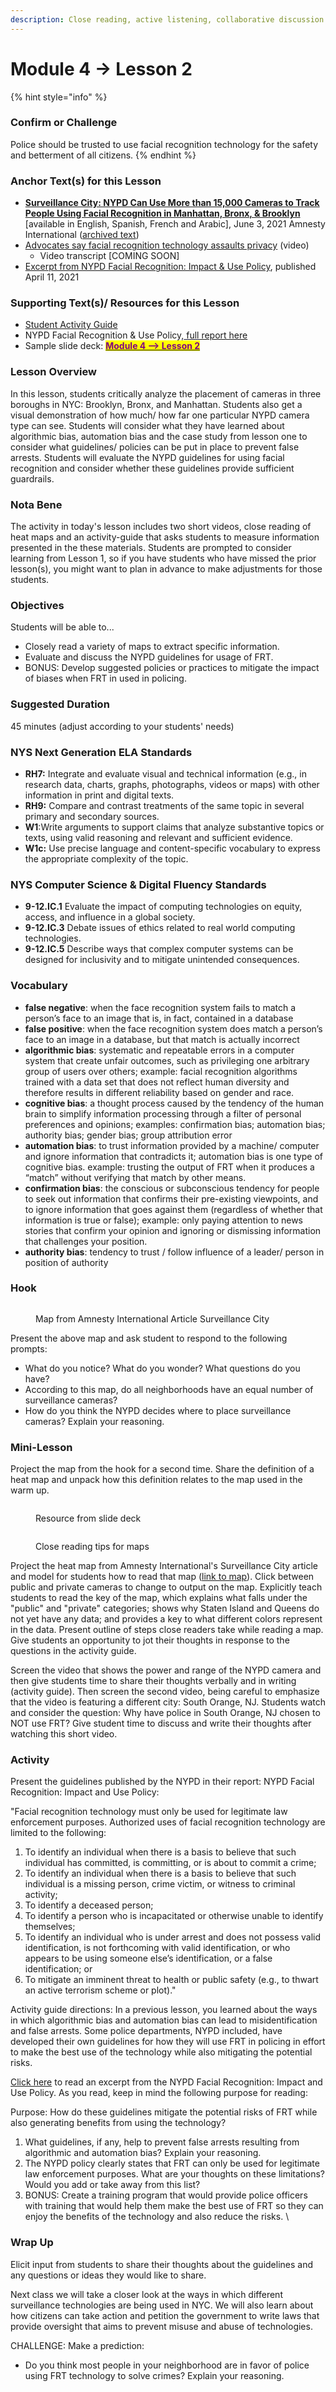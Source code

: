 ```yaml
---
description: Close reading, active listening, collaborative discussion
---
```


# Module 4 -> Lesson 2

{% hint style="info" %}
### Confirm or Challenge

Police should be trusted to use facial recognition technology for the safety and betterment of all citizens.
{% endhint %}

### Anchor Text(s) for this Lesson

* [**Surveillance City: NYPD Can Use More than 15,000 Cameras to Track People Using Facial Recognition in Manhattan, Bronx, & Brooklyn**](https://www.amnesty.org/en/latest/news/2021/06/scale-new-york-police-facial-recognition-revealed/) \[available in English, Spanish, French and Arabic],  June 3, 2021 Amnesty International ([archived text](http://archive.today/yVw7F))
* [Advocates say facial recognition technology assaults privacy](https://youtu.be/LzB6jvdsZP0) (video)
  * Video transcript \[COMING SOON]
* [Excerpt from NYPD Facial Recognition: Impact & Use Policy](https://docs.google.com/document/d/1qb5IH9sQATcvKlXkU-RjoWxDYRng-c57FnEZnyYvQJA/edit?usp=sharing), published April 11, 2021

### Supporting Text(s)/ Resources for this Lesson

* [Student Activity Guide](https://docs.google.com/document/d/1THt1TY8YXESUu2j-adON1oEwAaAB1qFf99NK8iw-EG8/copy)&#x20;
* NYPD Facial Recognition & Use Policy,[ full report here](https://drive.google.com/file/d/1qKS8isQGlAAKQJLE7ka63-IyJJlm--An/view)
* Sample slide deck: [<mark style="color:purple;">**Module 4 --> Lesson 2**</mark> ](https://docs.google.com/presentation/d/1rNYcNLIvez4WbnpqW0KSwkIJbBY4WQtG7PqqXhBz57E/copy)

### Lesson Overview

In this lesson, students critically analyze the placement of cameras in three boroughs in NYC: Brooklyn, Bronx, and Manhattan. Students also get a visual demonstration of how much/ how far one particular NYPD camera type can see. Students will consider what they have learned about algorithmic bias, automation bias and the case study from lesson one to consider what guidelines/ policies can be put in place to prevent false arrests. Students will evaluate the NYPD guidelines for using facial recognition and consider whether these guidelines provide sufficient guardrails.

### Nota Bene

The activity in today's lesson includes two short videos, close reading of heat maps and  an activity-guide that asks students to measure information presented in the these materials. Students are prompted to consider learning from Lesson 1, so if you have students who have missed the prior lesson(s), you might want to plan in advance to make adjustments for those students.&#x20;

### Objectives

Students will be able to...

* Closely read a variety of maps to extract specific information.
* Evaluate and discuss the NYPD guidelines for usage of FRT.
* BONUS: Develop suggested policies or practices to mitigate the impact of biases when FRT in used in policing.&#x20;

### Suggested Duration

45 minutes (adjust according to your students' needs)

### NYS Next Generation ELA Standards

* **RH7:** Integrate and evaluate visual and technical information (e.g., in research data, charts, graphs, photographs, videos or maps) with other information in print and digital texts.
* **RH9:** Compare and contrast treatments of the same topic in several primary and secondary sources.
* **W1**:Write arguments to support claims that analyze substantive topics or texts, using valid reasoning and relevant and sufficient evidence.
* **W1c:**  Use precise language and content-specific vocabulary to express the appropriate complexity of the topic.

### NYS Computer Science & Digital Fluency Standards

* **9-12.IC.1** Evaluate the impact of computing technologies on equity, access, and influence in a global society.
* **9-12.IC.3** Debate issues of ethics related to real world computing technologies.
* **9-12.IC.5**  Describe ways that complex computer systems can be designed for inclusivity and to mitigate unintended consequences.

### Vocabulary

* **false negative**: when the face recognition system fails to match a person’s face to an image that is, in fact, contained in a database
* **false positive**: when the face recognition system does match a person’s face to an image in a database, but that match is actually incorrect
* **algorithmic bias**: systematic and repeatable errors in a computer system that create unfair outcomes, such as privileging one arbitrary group of users over others; example: facial recognition algorithms trained with a data set that does not reflect human diversity and therefore results in different reliability based on gender and race.
* **cognitive bias**: a thought process caused by the tendency of the human brain to simplify information processing through a filter of personal preferences and opinions; examples: confirmation bias; automation bias; authority bias; gender bias; group attribution error
* **automation bias**: to trust information provided by a machine/ computer and ignore information that contradicts it; automation bias is one type of cognitive bias. example: trusting the output of FRT when it produces a “match” without verifying that match by other means.
* **confirmation bias**: the conscious or subconscious tendency for people to seek out information that confirms their pre-existing viewpoints, and to ignore information that goes against them (regardless of whether that information is true or false); example: only paying attention to news stories that confirm your opinion and ignoring or dismissing information that challenges your position.
* **authority bias**: tendency to trust / follow influence of a leader/ person in position of authority

### Hook

<figure><img src="../../.gitbook/assets/Screen Shot 2023-02-17 at 12.41.46 PM.png" alt=""><figcaption><p>Map from Amnesty International Article Surveillance City</p></figcaption></figure>

Present the above map and ask student to respond to the following prompts:

* What do you notice? What do you wonder? What questions do you have?
* According to this map, do all neighborhoods have an equal number of surveillance cameras?&#x20;
* How do you think the NYPD decides where to place surveillance cameras? Explain your reasoning.

### Mini-Lesson

Project the map from the hook for a second time. Share the definition of a heat map and unpack how this definition relates to the map used in the warm up.

<figure><img src="../../.gitbook/assets/Screen Shot 2023-02-28 at 2.18.42 PM.png" alt=""><figcaption><p>Resource from slide deck</p></figcaption></figure>

<figure><img src="../../.gitbook/assets/Screen Shot 2023-02-28 at 2.19.35 PM.png" alt=""><figcaption><p>Close reading tips for maps</p></figcaption></figure>

Project the heat map from Amnesty International's Surveillance City article and model for students how to read that map ([link to map](https://amnesty-crisis-evidence-lab.github.io/decode-surveillance-heatmap/)). Click between public and private cameras to change to output on the map. Explicitly teach students to read the key of the map, which explains what falls under the "public" and "private" categories; shows why Staten Island and Queens do not yet have any data; and provides a key to what different colors represent in the data. Present outline of steps close readers take while reading a map. Give students an opportunity to jot their thoughts in response to the questions in the activity guide.

Screen the video that shows the power and range of the NYPD camera and then give students time to share their thoughts verbally and in writing (activity guide). Then screen the second video, being careful to emphasize that the video is featuring a different city: South Orange, NJ. Students watch and consider the question: Why have police in South Orange, NJ chosen to NOT use FRT? Give student time to discuss and write their thoughts after watching this short video.

### Activity

Present the guidelines published by the NYPD in their report: NYPD Facial Recognition: Impact and Use Policy:&#x20;

"Facial recognition technology must only be used for legitimate law enforcement purposes. Authorized uses of facial recognition technology are limited to the following:&#x20;

1. To identify an individual when there is a basis to believe that such individual has committed, is committing, or is about to commit a crime;&#x20;
2. To identify an individual when there is a basis to believe that such individual is a missing person, crime victim, or witness to criminal activity;&#x20;
3. To identify a deceased person;&#x20;
4. To identify a person who is incapacitated or otherwise unable to identify themselves;&#x20;
5. To identify an individual who is under arrest and does not possess valid identification, is not forthcoming with valid identification, or who appears to be using someone else’s identification, or a false identification; or&#x20;
6. To mitigate an imminent threat to health or public safety (e.g., to thwart an active terrorism scheme or plot)."

Activity guide directions: In a previous lesson, you learned about the ways in which algorithmic bias and automation bias can lead to misidentification and false arrests. Some police departments, NYPD included, have developed their own guidelines for how they will use FRT in policing in effort to make the best use of the technology while also mitigating the potential risks.&#x20;

[Click here](https://docs.google.com/document/d/1qb5IH9sQATcvKlXkU-RjoWxDYRng-c57FnEZnyYvQJA/edit?usp=sharing) to read an excerpt from the NYPD Facial Recognition: Impact and Use Policy. As you read, keep in mind the following purpose for reading:

Purpose: How do these guidelines mitigate the potential risks of FRT while also generating benefits from using the technology?

1. What guidelines, if any, help to prevent false arrests resulting from algorithmic and automation bias? Explain your reasoning.
2. The NYPD policy clearly states that FRT can only be used for legitimate law enforcement purposes. What are your thoughts on these limitations? Would you add or take away from this list?
3. BONUS:  Create a training program that would provide police officers with training that would help them make the best use of FRT so they can enjoy the benefits of the technology and also reduce the risks.  \


### Wrap Up

Elicit input from students to share their thoughts about the guidelines and any questions or ideas they would like to share.&#x20;

Next class we will take a closer look at the ways in which different surveillance technologies are being used in NYC. We will also learn about how citizens can take action and petition the government to write laws that provide oversight that aims to prevent misuse and abuse of technologies.

CHALLENGE: Make a prediction:&#x20;

* Do you think most people in your neighborhood are in favor of police using FRT technology to solve crimes? Explain your reasoning.

&#x20;
